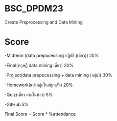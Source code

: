 # BSC_DPDM23
Create Preprocessing and Data Mining

# Score
-Midterm (data prepocessing ปฏิบัติ (เดี่ยว)) 20%

-Final(ทฤษฎี data mining เดี่ยว) 20%

-Project(data prepocessing + data mining (กลุ่ม)) 30%

-Homework(แบ่งกลุ่มใหม่ทุกครั้ง) 20%

-Quiz(เดี่ยว ถามในห้อง) 5%

-GitHub 5%

Final Score = Score * %attendance
